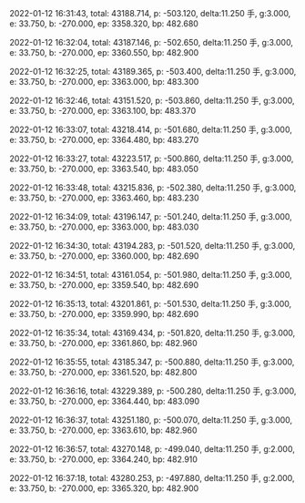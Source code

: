 2022-01-12 16:31:43, total: 43188.714, p: -503.120, delta:11.250 手, g:3.000, e: 33.750, b: -270.000, ep: 3358.320, bp: 482.680

2022-01-12 16:32:04, total: 43187.146, p: -502.650, delta:11.250 手, g:3.000, e: 33.750, b: -270.000, ep: 3360.550, bp: 482.900

2022-01-12 16:32:25, total: 43189.365, p: -503.400, delta:11.250 手, g:3.000, e: 33.750, b: -270.000, ep: 3363.000, bp: 483.300

2022-01-12 16:32:46, total: 43151.520, p: -503.860, delta:11.250 手, g:3.000, e: 33.750, b: -270.000, ep: 3363.100, bp: 483.370

2022-01-12 16:33:07, total: 43218.414, p: -501.680, delta:11.250 手, g:3.000, e: 33.750, b: -270.000, ep: 3364.480, bp: 483.270

2022-01-12 16:33:27, total: 43223.517, p: -500.860, delta:11.250 手, g:3.000, e: 33.750, b: -270.000, ep: 3363.540, bp: 483.050

2022-01-12 16:33:48, total: 43215.836, p: -502.380, delta:11.250 手, g:3.000, e: 33.750, b: -270.000, ep: 3363.460, bp: 483.230

2022-01-12 16:34:09, total: 43196.147, p: -501.240, delta:11.250 手, g:3.000, e: 33.750, b: -270.000, ep: 3363.000, bp: 483.030

2022-01-12 16:34:30, total: 43194.283, p: -501.520, delta:11.250 手, g:3.000, e: 33.750, b: -270.000, ep: 3360.000, bp: 482.690

2022-01-12 16:34:51, total: 43161.054, p: -501.980, delta:11.250 手, g:3.000, e: 33.750, b: -270.000, ep: 3359.540, bp: 482.690

2022-01-12 16:35:13, total: 43201.861, p: -501.530, delta:11.250 手, g:3.000, e: 33.750, b: -270.000, ep: 3359.990, bp: 482.690

2022-01-12 16:35:34, total: 43169.434, p: -501.820, delta:11.250 手, g:3.000, e: 33.750, b: -270.000, ep: 3361.860, bp: 482.960

2022-01-12 16:35:55, total: 43185.347, p: -500.880, delta:11.250 手, g:3.000, e: 33.750, b: -270.000, ep: 3361.520, bp: 482.800

2022-01-12 16:36:16, total: 43229.389, p: -500.280, delta:11.250 手, g:3.000, e: 33.750, b: -270.000, ep: 3364.440, bp: 483.090

2022-01-12 16:36:37, total: 43251.180, p: -500.070, delta:11.250 手, g:3.000, e: 33.750, b: -270.000, ep: 3363.610, bp: 482.960

2022-01-12 16:36:57, total: 43270.148, p: -499.040, delta:11.250 手, g:2.000, e: 33.750, b: -270.000, ep: 3364.240, bp: 482.910

2022-01-12 16:37:18, total: 43280.253, p: -497.880, delta:11.250 手, g:2.000, e: 33.750, b: -270.000, ep: 3365.320, bp: 482.900
